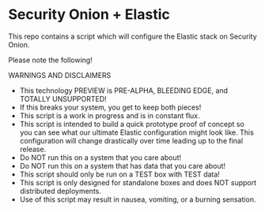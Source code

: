 # Security Onion + Elastic
This repo contains a script which will configure the Elastic stack on Security Onion.

Please note the following!

WARNINGS AND DISCLAIMERS
* This technology PREVIEW is PRE-ALPHA, BLEEDING EDGE, and TOTALLY UNSUPPORTED!
* If this breaks your system, you get to keep both pieces!
* This script is a work in progress and is in constant flux.
* This script is intended to build a quick prototype proof of concept so you can see what our ultimate Elastic configuration might look like.  This configuration will change drastically over time leading up to the final release.
* Do NOT run this on a system that you care about!
* Do NOT run this on a system that has data that you care about!
* This script should only be run on a TEST box with TEST data!
* This script is only designed for standalone boxes and does NOT support distributed deployments.
* Use of this script may result in nausea, vomiting, or a burning sensation.
